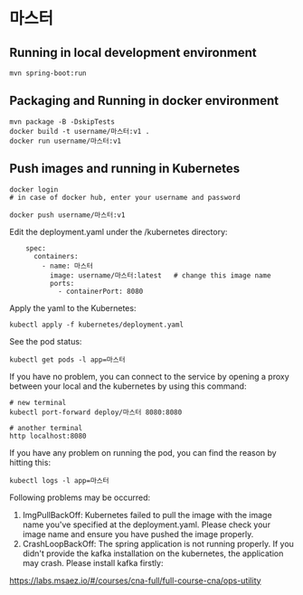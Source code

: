 # 마스터

## Running in local development environment

```
mvn spring-boot:run
```

## Packaging and Running in docker environment

```
mvn package -B -DskipTests
docker build -t username/마스터:v1 .
docker run username/마스터:v1
```

## Push images and running in Kubernetes

```
docker login 
# in case of docker hub, enter your username and password

docker push username/마스터:v1
```

Edit the deployment.yaml under the /kubernetes directory:
```
    spec:
      containers:
        - name: 마스터
          image: username/마스터:latest   # change this image name
          ports:
            - containerPort: 8080

```

Apply the yaml to the Kubernetes:
```
kubectl apply -f kubernetes/deployment.yaml
```

See the pod status:
```
kubectl get pods -l app=마스터
```

If you have no problem, you can connect to the service by opening a proxy between your local and the kubernetes by using this command:
```
# new terminal
kubectl port-forward deploy/마스터 8080:8080

# another terminal
http localhost:8080
```

If you have any problem on running the pod, you can find the reason by hitting this:
```
kubectl logs -l app=마스터
```

Following problems may be occurred:

1. ImgPullBackOff:  Kubernetes failed to pull the image with the image name you've specified at the deployment.yaml. Please check your image name and ensure you have pushed the image properly.
1. CrashLoopBackOff: The spring application is not running properly. If you didn't provide the kafka installation on the kubernetes, the application may crash. Please install kafka firstly:

https://labs.msaez.io/#/courses/cna-full/full-course-cna/ops-utility

